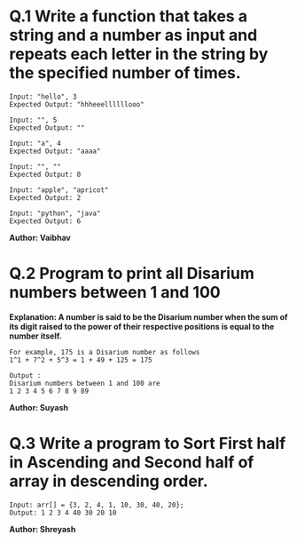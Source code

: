 # Q.1 Write a function that takes a string and a number as input and repeats each letter in the string by the specified number of times.
```
Input: "hello", 3
Expected Output: "hhheeellllllooo"

Input: "", 5
Expected Output: ""

Input: "a", 4
Expected Output: "aaaa"

Input: "", ""
Expected Output: 0

Input: "apple", "apricot"
Expected Output: 2

Input: "python", "java"
Expected Output: 6
```
**Author: Vaibhav**

# Q.2 Program to print all Disarium numbers between 1 and 100
**Explanation: A number is said to be the Disarium number when the sum of its digit raised to the power of their respective positions is equal to the number itself.**
```
For example, 175 is a Disarium number as follows
1^1 + 7^2 + 5^3 = 1 + 49 + 125 = 175

Output :
Disarium numbers between 1 and 100 are
1 2 3 4 5 6 7 8 9 89 
```
**Author: Suyash**

# Q.3 Write a program to Sort  First half in Ascending and Second half of array in descending order.
```
Input: arr[] = {3, 2, 4, 1, 10, 30, 40, 20};
Output: 1 2 3 4 40 30 20 10 
```
**Author: Shreyash**

